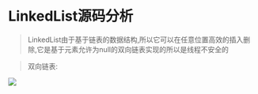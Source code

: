 # LinkedList源码分析

> LinkedList由于基于链表的数据结构,所以它可以在任意位置高效的插入删除,它是基于元素允许为null的双向链表实现的所以是线程不安全的

> 双向链表:

![](../img/java-LinkedList.png)

